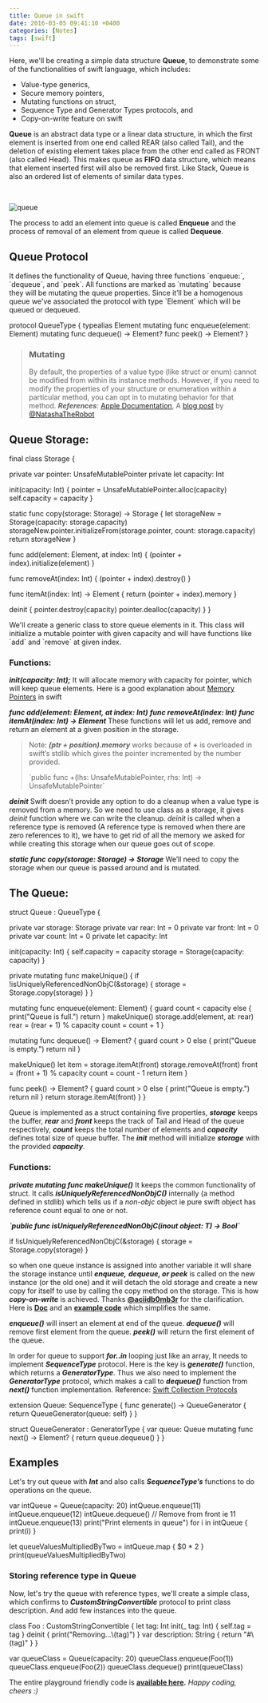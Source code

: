 ```yaml
---
title: Queue in swift
date: 2016-03-05 09:41:10 +0400
categories: [Notes]
tags: [swift]
---
```


Here, we'll be creating a simple data structure **Queue**, to demonstrate some of the functionalities of swift language, which includes:

- Value-type generics,
- Secure memory pointers,
- Mutating functions on struct,
- Sequence Type and Generator Types protocols, and
- Copy-on-write feature on swift

**Queue** is an abstract data type or a linear data structure, in which the first element is inserted from one end called REAR (also called Tail), and the deletion of existing element takes place from the other end called as FRONT (also called Head). This makes queue as **FIFO** data structure, which means that element inserted first will also be removed first. Like Stack, Queue is also an ordered list of elements of similar data types.

 

![queue](images/queue.png)

The process to add an element into queue is called **Enqueue** and the process of removal of an element from queue is called **Dequeue**.

## Queue Protocol

It defines the functionality of Queue, having three functions \`enqueue:\`, \`dequeue\`, and \`peek\`. All functions are marked as \`mutating\` because they will be mutating the queue properties. Since it’ll be a homogenous queue we've associated the protocol with type \`Element\` which will be queued or dequeued.

protocol QueueType {
  typealias Element
  mutating func enqueue(element: Element)
  mutating func dequeue() -> Element?
  func peek() -> Element?
}

> ### Mutating
> 
> By default, the properties of a value type (like struct or enum) cannot be modified from within its instance methods. However, if you need to modify the properties of your structure or enumeration within a particular method, you can opt in to mutating behavior for that method. _**References**:_ [Apple Documentation](https://developer.apple.com/library/ios/documentation/Swift/Conceptual/Swift_Programming_Language/Methods.html), A [blog post](https://www.natashatherobot.com/mutating-functions-swift-structs/) by [@NatashaTheRobot](https://twitter.com/NatashaTheRobot)

## Queue Storage:

final class Storage<Element> {

 private var pointer: UnsafeMutablePointer<Element>
 private let capacity: Int

 init(capacity: Int) {
   pointer = UnsafeMutablePointer<Element>.alloc(capacity)
   self.capacity = capacity
 }

 static func copy(storage: Storage) -> Storage<Element> {
   let storageNew = Storage<Element>(capacity: storage.capacity)
   storageNew.pointer.initializeFrom(storage.pointer, count: storage.capacity)
   return storageNew
 }

 func add(element: Element, at index: Int) {
   (pointer + index).initialize(element)
 }

 func removeAt(index: Int) {
   (pointer + index).destroy()
 }

 func itemAt(index: Int) -> Element {
   return (pointer + index).memory
 }

 deinit {
   pointer.destroy(capacity)
   pointer.dealloc(capacity)
 }
}

We'll create a generic class to store queue elements in it. This class will initialize a mutable pointer with given capacity and will have functions like \`add\` and \`remove\` at given index.

### Functions:

_**init(capacity: Int);**_ It will allocate memory with capacity for pointer, which will keep queue elements. Here is a good explanation about [Memory Pointers](http://stackoverflow.com/a/27721441/559017) in swift

_**func add(element: Element, at index: Int)**_ _**func removeAt(index: Int)**_ _**func itemAt(index: Int) -> Element**_ These functions will let us add, remove and return an element at a given position in the storage.

> Note: _**(ptr + position).memory**_ works because of **+** is overloaded in swift’s stdlib which gives the pointer incremented by the number provided.
> 
> \`public func +<Memory>(lhs: UnsafeMutablePointer<Memory>, rhs: Int) -> UnsafeMutablePointer<Memory>\`

_**deinit**_ Swift doesn’t provide any option to do a cleanup when a value type is removed from a memory. So we need to use class as a storage, it gives _deinit_ function where we can write the cleanup. _deinit_ is called when a reference type is removed (A reference type is removed when there are zero references to it), we have to get rid of all the memory we asked for while creating this storage when our queue goes out of scope.

_**static func copy(storage: Storage) -> Storage<Element>**_ We’ll need to copy the storage when our queue is passed around and is mutated.

## The Queue:

struct Queue<Element> : QueueType {

  private var storage: Storage<Element>
  private var rear: Int = 0
  private var front: Int = 0
  private var count: Int = 0
  private let capacity: Int

  init(capacity: Int) {
    self.capacity = capacity
    storage = Storage<Element>(capacity: capacity)
  }

  private mutating func makeUnique() {
    if !isUniquelyReferencedNonObjC(&storage) {
      storage = Storage.copy(storage)
    }
  }

  mutating func enqueue(element: Element) {
    guard count < capacity else {
      print("Queue is full.")
      return
    }
    makeUnique()
    storage.add(element, at: rear)
    rear = (rear + 1) % capacity
    count = count + 1
  }

  mutating func dequeue() -> Element? {
    guard count > 0 else {
      print("Queue is empty.")
      return nil
  }

   makeUnique()
   let item = storage.itemAt(front)
   storage.removeAt(front)
   front = (front + 1) % capacity
   count = count - 1
   return item
  }

  func peek() -> Element? {
   guard count > 0 else {
     print("Queue is empty.")
     return nil
   }
   return storage.itemAt(front)
  }
}

Queue is implemented as a struct containing five properties, _**storage**_ keeps the buffer, _**rear**_ and _**front**_ keeps the track of Tail and Head of the queue respectively, _**count**_ keeps the total number of elements and _**capacity**_ defines total size of queue buffer. The _**init**_ method will initialize _**storage**_ with the provided _**capacity**_.

### Functions:

_**private mutating func makeUnique()**_ It keeps the common functionality of struct. It calls _**isUniquelyReferencedNonObjC()**_ internally (a method defined in stdlib) which tells us if a _non-objc_ object ie pure swift object has reference count equal to one or not.

_**\`public func isUniquelyReferencedNonObjC<T : AnyObject>(inout object: T) -> Bool\`**_

if !isUniquelyReferencedNonObjC(&storage) {
  storage = Storage.copy(storage)
}

so when one queue instance is assigned into another variable it will share the storage instance until _**enqueue,**_ _**dequeue, or peek**_ is called on the new instance (or the old one) and it will detach the old storage and create a new copy for itself to use by calling the copy method on the storage. This is how _**copy-on-write**_ is achieved. Thanks **[@aciidb0mb3r](https://twitter.com/aciidb0mb3r)** for the clarification. Here is **[Doc](http://swiftdoc.org/v2.1/func/isUniquelyReferencedNonObjC/#func-isuniquelyreferencednonobjc-t_-anyobject-inout_-t)** and an **[example code](https://gist.github.com/zeeshankhan/8264de79175519551216)** which simplifies the same.

_**enqueue()**_ will insert an element at end of the queue. _**dequeue()**_ will remove first element from the queue. _**peek()**_ will return the first element of the queue.

In order for queue to support _**for..in**_ looping just like an array, It needs to implement _**SequenceType**_ protocol. Here is the key is _**generate()**_ function, which returns a _**GeneratorType**_. Thus we also need to implement the _**GeneratorType**_ protocol, which makes a call to _**dequeue()**_ function from _**next()**_ function implementation. Reference: [Swift Collection Protocols](http://nshipster.com/swift-collection-protocols/)

extension Queue: SequenceType {
  func generate() -> QueueGenerator<Element> {
    return QueueGenerator<Element>(queue: self)
  }
}

struct QueueGenerator<Element> : GeneratorType {
  var queue: Queue<Element>
    mutating func next() -> Element? {
    return queue.dequeue()
  }
}

## Examples

Let's try out queue with _**Int**_ and also calls _**SequenceType’s**_ functions to do operations on the queue.

var intQueue = Queue<Int>(capacity: 20)
intQueue.enqueue(11)
intQueue.enqueue(12)
intQueue.dequeue() // Remove from front ie 11
intQueue.enqueue(13)
print("Print elements in queue")
for i in intQueue {
 print(i)
}

let queueValuesMultipliedByTwo = intQueue.map { $0 \* 2 }
print(queueValuesMultipliedByTwo)

### Storing reference type in Queue

Now, let's try the queue with reference types, we'll create a simple class, which confirms to _**CustomStringConvertible**_ protocol to print class description. And add few instances into the queue.

class Foo : CustomStringConvertible {
 let tag: Int
 init(\_ tag: Int) {
  self.tag = tag
 }
 deinit {
  print("Removing...\\(tag)")
 }
 var description: String {
  return "#\\(tag)"
 }
}

var queueClass = Queue<Foo>(capacity: 20)
queueClass.enqueue(Foo(1))
queueClass.enqueue(Foo(2))
queueClass.dequeue()
print(queueClass)

The entire playground friendly code is **[available here](https://gist.github.com/zeeshankhan/8784ead07bd9033529df).** _Happy coding, cheers :)_
